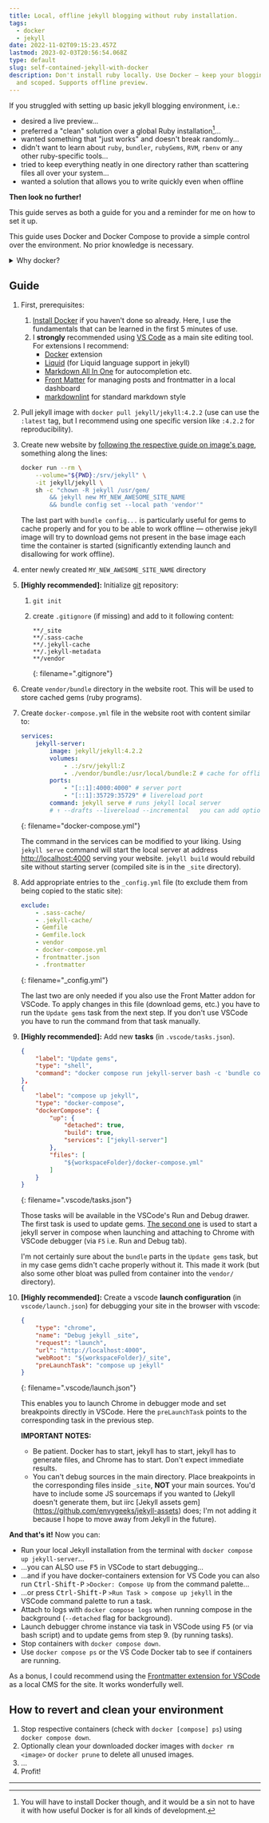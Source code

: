 ```yaml
---
title: Local, offline jekyll blogging without ruby installation.
tags:
  - docker
  - jekyll
date: 2022-11-02T09:15:23.457Z
lastmod: 2023-02-03T20:56:54.068Z
type: default
slug: self-contained-jekyll-with-docker
description: Don't install ruby locally. Use Docker — keep your blogging environment clean
  and scoped. Supports offline preview.
---
```


If you struggled with setting up basic jekyll blogging environment, i.e.:

- desired a live preview...
- preferred a "clean" solution over a global Ruby installation[^1]...
- wanted something that "just works" and doesn't break randomly...
- didn't want to learn about `ruby`, `bundler`, `rubyGems`, `RVM`, `rbenv` or any other ruby-specific tools...
- tried to keep everything neatly in one directory rather than scattering files all over your system...
- wanted a solution that allows you to write quickly even when offline

**Then look no further!**

This guide serves as both a guide for you and a reminder for me on how to set it up.

This guide uses Docker and Docker Compose to provide a simple control over the environment. No prior knowledge is necessary.

<details markdown=block>

<summary>Why docker?</summary>

- Helps you keep your global scope clean — it uses self-contained docker images.
- You can YEET everything later with only a few simple clicks.
- You have reproducible environment that you can setup on any machine.
- It's just a great tool that helps with a general development (I use it to run Sonarqube, CUDA, Jekyll and others).

</details>

## Guide

1. First, prerequisites:
   1. [Install Docker](https://docs.docker.com/engine/install) if you haven't done so already. Here, I use the fundamentals that can be learned in the first 5 minutes of use.
   2. I **strongly** recommended using [VS Code](https://code.visualstudio.com/) as a main site editing tool. For extensions I recommend:
      - [Docker](https://marketplace.visualstudio.com/items?itemName=ms-azuretools.vscode-docker) extension
      - [Liquid](https://marketplace.visualstudio.com/items?itemName=sissel.shopify-liquid) (for Liquid language support in jekyll)
      - [Markdown All In One](https://marketplace.visualstudio.com/items?itemName=yzhang.markdown-all-in-one) for autocompletion etc.
      - [Front Matter](https://marketplace.visualstudio.com/items?itemName=eliostruyf.vscode-front-matter&ssr=false#review-details) for managing posts and frontmatter in a local dashboard
      - [markdownlint](https://marketplace.visualstudio.com/items?itemName=DavidAnson.vscode-markdownlint) for standard markdown style

2. Pull jekyll image with `docker pull jekyll/jekyll:4.2.2` (use can use the `:latest` tag, but I recommend using one specific version like `:4.2.2` for reproducibility).
3. Create new website by [following the respective guide on image's page](https://github.com/envygeeks/jekyll-docker/blob/master/README.md#quick-start-under-windows-cmd), something along the lines:

    ```bash
    docker run --rm \
        --volume="${PWD}:/srv/jekyll" \
        -it jekyll/jekyll \
        sh -c "chown -R jekyll /usr/gem/
            && jekyll new MY_NEW_AWESOME_SITE_NAME
            && bundle config set --local path 'vendor'"
    ```

    The last part with `bundle config...` is particularly useful for gems to cache properly and for you to be able to work offline — otherwise jekyll image will try to download gems not present in the base image each time the container is started (significantly extending launch and disallowing for work offline).

4. enter newly created `MY_NEW_AWESOME_SITE_NAME` directory
5. **[Highly recommended]:** Initialize [git](https://git-scm.com/) repository:
    1. `git init`
    2. create `.gitignore` (if missing) and add to it following content:

        ```
        **/_site
        **/.sass-cache
        **/.jekyll-cache
        **/.jekyll-metadata
        **/vendor
        ```
        {: filename=".gitignore"}

6. Create `vendor/bundle` directory in the website root. This will be used to store cached gems (ruby programs).
7. Create `docker-compose.yml` file in the website root with content similar to:

    ```yml
    services:
        jekyll-server:
            image: jekyll/jekyll:4.2.2
            volumes:
                - .:/srv/jekyll:Z
                - ./vendor/bundle:/usr/local/bundle:Z # cache for offline work
            ports:
                - "[::1]:4000:4000" # server port
                - "[::1]:35729:35729" # livereload port
            command: jekyll serve # runs jekyll local server
            # ↑ --drafts --livereload --incremental   you can add optional arguments
    ```
    {: filename="docker-compose.yml"}

   The command in the services can be modified to your liking. Using `jekyll serve` command will start the local server at  address <http://localhost:4000> serving your website. `jekyll build` would rebuild site without starting server (compiled site is in the `_site` directory).

8. Add appropriate entries to the `_config.yml` file (to exclude them from being copied to the static site):

    ```yml
    exclude:
        - .sass-cache/
        - .jekyll-cache/
        - Gemfile
        - Gemfile.lock
        - vendor
        - docker-compose.yml
        - frontmatter.json
        - .frontmatter
    ```
    {: filename="_config.yml"}

   The last two are only needed if you also use the Front Matter addon for VSCode. To apply changes in this file (download gems, etc.) you have to run the `Update gems` task from the next step. If you don't use VSCode you have to run the command from that task manually.

9. **[Highly recommended]:** Add new **tasks** (in `.vscode/tasks.json`).

    ```json
    {
        "label": "Update gems",
        "type": "shell",
        "command": "docker compose run jekyll-server bash -c 'bundle config unset deployment && bundle update && bundle install --deployment'",
    },
    {
        "label": "compose up jekyll",
        "type": "docker-compose",
        "dockerCompose": {
            "up": {
                "detached": true,
                "build": true,
                "services": ["jekyll-server"]
            },
            "files": [
                "${workspaceFolder}/docker-compose.yml"
            ]
        }
    }
    ```
    {: filename=".vscode/tasks.json"}

    Those tasks will be available in the VSCode's Run and Debug drawer. The first task is used to update gems. [The second one](https://code.visualstudio.com/docs/containers/reference#_docker-compose-task) is used to start a jekyll server in compose when launching and attaching to Chrome with VSCode debugger (via `F5` i.e. Run and Debug tab).

    I'm not certainly sure about the `bundle` parts in the `Update gems` task, but in my case gems didn't cache properly without it. This made it work (but also some other bloat was pulled from container into the `vendor/` directory).

10. **[Highly recommended]:** Create a vscode **launch configuration** (in `vscode/launch.json`) for debugging your site in the browser with vscode:

    ```json
    {
        "type": "chrome",
        "name": "Debug jekyll _site",
        "request": "launch",
        "url": "http://localhost:4000",
        "webRoot": "${workspaceFolder}/_site",
        "preLaunchTask": "compose up jekyll"
    }
    ```
    {: filename=".vscode/launch.json"}

    This enables you to launch Chrome in debugger mode and set breakpoints directly in VSCode. Here the `preLaunchTask` points to the corresponding task in the previous step.

    **IMPORTANT NOTES:**
    - Be patient. Docker has to start, jekyll has to start, jekyll has to generate files, and Chrome has to start. Don't expect immediate results.
    - You can't debug sources in the main directory. Place breakpoints in the corresponding files inside `_site`, **NOT** your main sources. You'd have to include some JS sourcemaps if you wanted to (Jekyll doesn't generate them, but iirc [Jekyll assets gem] (https://github.com/envygeeks/jekyll-assets) does; I'm not adding it because I hope to move away from Jekyll in the future).

**And that's it!** Now you can:

- Run your local Jekyll installation from the terminal with `docker compose up jekyll-server`...
- ...you can ALSO use <kbd>F5</kbd> in VSCode to start debugging...
- ...and if you have docker-containers extension for VS Code you can also run <kbd>Ctrl-Shift-P</kbd> `>Docker: Compose Up` from the command palette...
- ...or press <kbd>Ctrl-Shift-P</kbd> `>Run Task > compose up jekyll` in the VSCode command palette to run a task.
- Attach to logs with `docker compose logs` when running compose in the background (`--detached` flag for background).
- Launch debugger chrome instance via task in VSCode using <kbd>F5</kbd> (or via bash script) and to update gems from step 9. (by running tasks).
- Stop containers with `docker compose down`.
- Use `docker compose ps` or the VS Code Docker tab to see if containers are running.

As a bonus, I could recommend using the [Frontmatter extension for VSCode](https://frontmatter.codes/) as a local CMS for the site. It works wonderfully well.

## How to revert and clean your environment

1. Stop respective containers (check with `docker [compose] ps`) using `docker compose down`.
2. Optionally clean your downloaded docker images with `docker rm <image>` or `docker prune` to delete all unused images.
3. ...
4. Profit!

---

[^1]: You will have to install Docker though, and it would be a sin not to have it with how useful Docker is for all kinds of development.
